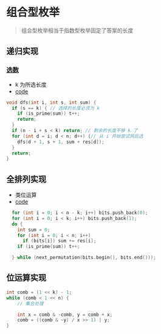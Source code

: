 # 组合型枚举
> 组合型枚举相当于指数型枚举固定了答案的长度

## 递归实现
### [选数](https://www.luogu.com.cn/problem/P1036)
* k 为所选长度
* [code](./code_brute_enumeration/P1036.md)
```c++
void dfs(int i, int s, int sum) {
  if (s == k) { // 选择的长度必须为 k
    if (is_prime(sum)) t++;
    return;
  }
  if (n - i + s < k) return; // 剩余的长度不够 k 了
  for (int d = i; d < n; d++) {// 从 i 开始尝试网后选
    dfs(d + 1, s + 1, sum + res[d]);
  }
  return;
}
```
## 全排列实现
* 类位运算
* [code](./code_brute_enumeration/P1036.md)
```c++
  for (int i = 0; i < n - k; i++) bits.push_back(0);
  for (int i = 0; i < k; i++) bits.push_back(1);
  do {
    int sum = 0;
    for (int i = 0; i < n; i++)
      if (bits[i]) sum += res[i];
    if (is_prime(sum)) t++;

  } while (next_permutation(bits.begin(), bits.end()));
```

## 位运算实现
```c++
int comb = (1 << k) - 1;
while (comb < 1 << n) {
    // 集合处理

    int x = comb & -comb, y = comb + x;
    comb = ((comb & ~y) / x >> 1) | y;
}
```
